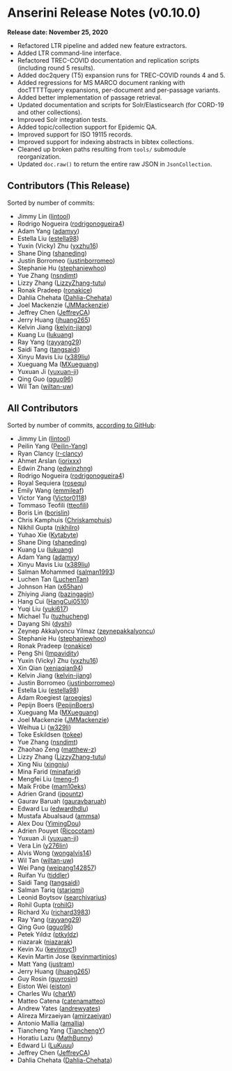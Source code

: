 # Anserini Release Notes (v0.10.0)

**Release date: November 25, 2020**

+ Refactored LTR pipeline and added new feature extractors.
+ Added LTR command-line interface.
+ Refactored TREC-COVID documentation and replication scripts (including round 5 results).
+ Added doc2query (T5) expansion runs for TREC-COVID rounds 4 and 5.
+ Added regressions for MS MARCO document ranking with docTTTTTquery expansions, per-document and per-passage variants.
+ Added better implementation of passage retrieval.
+ Updated documentation and scripts for Solr/Elasticsearch (for CORD-19 and other collections).
+ Improved Solr integration tests.
+ Added topic/collection support for Epidemic QA.
+ Improved support for ISO 19115 records.
+ Improved support for indexing abstracts in bibtex collections.
+ Cleaned up broken paths resulting from `tools/` submodule reorganization.
+ Updated `doc.raw()` to return the entire raw JSON in `JsonCollection`.
 
## Contributors (This Release)

Sorted by number of commits:

+ Jimmy Lin ([lintool](https://github.com/lintool))
+ Rodrigo Nogueira ([rodrigonogueira4](https://github.com/rodrigonogueira4))
+ Adam Yang ([adamyy](https://github.com/adamyy))
+ Estella Liu ([estella98](https://github.com/estella98))
+ Yuxin (Vicky) Zhu ([yxzhu16](https://github.com/yxzhu16))
+ Shane Ding ([shaneding](https://github.com/shaneding))
+ Justin Borromeo ([justinborromeo](https://github.com/justinborromeo))
+ Stephanie Hu ([stephaniewhoo](https://github.com/stephaniewhoo))
+ Yue Zhang ([nsndimt](https://github.com/nsndimt))
+ Lizzy Zhang ([LizzyZhang-tutu](https://github.com/LizzyZhang-tutu))
+ Ronak Pradeep ([ronakice](https://github.com/ronakice))
+ Dahlia Chehata ([Dahlia-Chehata](https://github.com/Dahlia-Chehata))
+ Joel Mackenzie ([JMMackenzie](https://github.com/JMMackenzie))
+ Jeffrey Chen ([JeffreyCA](https://github.com/JeffreyCA))
+ Jerry Huang ([jhuang265](https://github.com/jhuang265))
+ Kelvin Jiang ([kelvin-jiang](https://github.com/kelvin-jiang))
+ Kuang Lu ([lukuang](https://github.com/lukuang))
+ Ray Yang ([rayyang29](https://github.com/rayyang29))
+ Saidi Tang ([tangsaidi](https://github.com/tangsaidi))
+ Xinyu Mavis Liu ([x389liu](https://github.com/x389liu))
+ Xueguang Ma ([MXueguang](https://github.com/MXueguang))
+ Yuxuan Ji ([yuxuan-ji](https://github.com/yuxuan-ji))
+ Qing Guo ([qguo96](https://github.com/qguo96))
+ Wil Tan ([wiltan-uw](https://github.com/wiltan-uw))

## All Contributors

Sorted by number of commits, [according to GitHub](https://github.com/castorini/Anserini/graphs/contributors):

+ Jimmy Lin ([lintool](https://github.com/lintool))
+ Peilin Yang ([Peilin-Yang](https://github.com/Peilin-Yang))
+ Ryan Clancy ([r-clancy](https://github.com/r-clancy))
+ Ahmet Arslan ([iorixxx](https://github.com/iorixxx))
+ Edwin Zhang ([edwinzhng](https://github.com/edwinzhng))
+ Rodrigo Nogueira ([rodrigonogueira4](https://github.com/rodrigonogueira4))
+ Royal Sequiera ([rosequ](https://github.com/rosequ))
+ Emily Wang ([emmileaf](https://github.com/emmileaf))
+ Victor Yang ([Victor0118](https://github.com/Victor0118))
+ Tommaso Teofili ([tteofili](https://github.com/tteofili))
+ Boris Lin ([borislin](https://github.com/borislin))
+ Chris Kamphuis ([Chriskamphuis](https://github.com/Chriskamphuis))
+ Nikhil Gupta ([nikhilro](https://github.com/nikhilro))
+ Yuhao Xie ([Kytabyte](https://github.com/Kytabyte))
+ Shane Ding ([shaneding](https://github.com/shaneding))
+ Kuang Lu ([lukuang](https://github.com/lukuang))
+ Adam Yang ([adamyy](https://github.com/adamyy))
+ Xinyu Mavis Liu ([x389liu](https://github.com/x389liu))
+ Salman Mohammed ([salman1993](https://github.com/salman1993))
+ Luchen Tan ([LuchenTan](https://github.com/LuchenTan))
+ Johnson Han ([x65han](https://github.com/x65han))
+ Zhiying Jiang ([bazingagin](https://github.com/bazingagin))
+ Hang Cui ([HangCui0510](https://github.com/HangCui0510))
+ Yuqi Liu ([yuki617](https://github.com/yuki617))
+ Michael Tu ([tuzhucheng](https://github.com/tuzhucheng))
+ Dayang Shi ([dyshi](https://github.com/dyshi))
+ Zeynep Akkalyoncu Yilmaz ([zeynepakkalyoncu](https://github.com/zeynepakkalyoncu))
+ Stephanie Hu ([stephaniewhoo](https://github.com/stephaniewhoo))
+ Ronak Pradeep ([ronakice](https://github.com/ronakice))
+ Peng Shi ([Impavidity](https://github.com/Impavidity))
+ Yuxin (Vicky) Zhu ([yxzhu16](https://github.com/yxzhu16))
+ Xin Qian ([xeniaqian94](https://github.com/xeniaqian94))
+ Kelvin Jiang ([kelvin-jiang](https://github.com/kelvin-jiang))
+ Justin Borromeo ([justinborromeo](https://github.com/justinborromeo))
+ Estella Liu ([estella98](https://github.com/estella98))
+ Adam Roegiest ([aroegies](https://github.com/aroegies))
+ Pepijn Boers ([PepijnBoers](https://github.com/PepijnBoers))
+ Xueguang Ma ([MXueguang](https://github.com/MXueguang))
+ Joel Mackenzie ([JMMackenzie](https://github.com/JMMackenzie))
+ Weihua Li ([w329li](https://github.com/w329li))
+ Toke Eskildsen ([tokee](https://github.com/tokee))
+ Yue Zhang ([nsndimt](https://github.com/nsndimt))
+ Zhaohao Zeng ([matthew-z](https://github.com/matthew-z))
+ Lizzy Zhang ([LizzyZhang-tutu](https://github.com/LizzyZhang-tutu))
+ Xing Niu ([xingniu](https://github.com/xingniu))
+ Mina Farid ([minafarid](https://github.com/minafarid))
+ Mengfei Liu ([meng-f](https://github.com/meng-f))
+ Maik Fröbe ([mam10eks](https://github.com/mam10eks))
+ Adrien Grand ([jpountz](https://github.com/jpountz))
+ Gaurav Baruah ([gauravbaruah](https://github.com/gauravbaruah))
+ Edward Lu ([edwardhdlu](https://github.com/edwardhdlu))
+ Mustafa Abualsaud ([ammsa](https://github.com/ammsa))
+ Alex Dou ([YimingDou](https://github.com/YimingDou))
+ Adrien Pouyet ([Ricocotam](https://github.com/Ricocotam))
+ Yuxuan Ji ([yuxuan-ji](https://github.com/yuxuan-ji))
+ Vera Lin ([y276lin](https://github.com/y276lin))
+ Alvis Wong ([wongalvis14](https://github.com/wongalvis14))
+ Wil Tan ([wiltan-uw](https://github.com/wiltan-uw))
+ Wei Pang ([weipang142857](https://github.com/weipang142857))
+ Ruifan Yu ([tiddler](https://github.com/tiddler))
+ Saidi Tang ([tangsaidi](https://github.com/tangsaidi))
+ Salman Tariq ([stariqmi](https://github.com/stariqmi))
+ Leonid Boytsov ([searchivarius](https://github.com/searchivarius))
+ Rohil Gupta ([rohilG](https://github.com/rohilG))
+ Richard Xu ([richard3983](https://github.com/richard3983))
+ Ray Yang ([rayyang29](https://github.com/rayyang29))
+ Qing Guo ([qguo96](https://github.com/qguo96))
+ Petek Yıldız ([ptkyldz](https://github.com/ptkyldz))
+ niazarak ([niazarak](https://github.com/niazarak))
+ Kevin Xu ([kevinxyc1](https://github.com/kevinxyc1))
+ Kevin Martin Jose ([kevinmartinjos](https://github.com/kevinmartinjos))
+ Matt Yang ([justram](https://github.com/justram))
+ Jerry Huang ([jhuang265](https://github.com/jhuang265))
+ Guy Rosin ([guyrosin](https://github.com/guyrosin))
+ Eiston Wei ([eiston](https://github.com/eiston))
+ Charles Wu ([charW](https://github.com/charW))
+ Matteo Catena ([catenamatteo](https://github.com/catenamatteo))
+ Andrew Yates ([andrewyates](https://github.com/andrewyates))
+ Alireza Mirzaeiyan ([amirzaeiyan](https://github.com/amirzaeiyan))
+ Antonio Mallia ([amallia](https://github.com/amallia))
+ Tiancheng Yang ([TianchengY](https://github.com/TianchengY))
+ Horatiu Lazu ([MathBunny](https://github.com/MathBunny))
+ Edward Li ([LuKuuu](https://github.com/LuKuuu))
+ Jeffrey Chen ([JeffreyCA](https://github.com/JeffreyCA))
+ Dahlia Chehata ([Dahlia-Chehata](https://github.com/Dahlia-Chehata))
